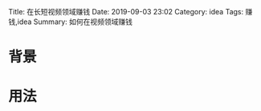 Title: 在长短视频领域赚钱
Date: 2019-09-03 23:02
Category: idea
Tags: 赚钱,idea
Summary: 如何在视频领域赚钱

# 背景

# 用法

